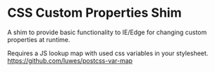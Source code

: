# CSS Custom Properties Shim

A shim to provide basic functionality to IE/Edge for changing custom properties at runtime.

Requires a JS lookup map with used css variables in your stylesheet.  
https://github.com/luwes/postcss-var-map
